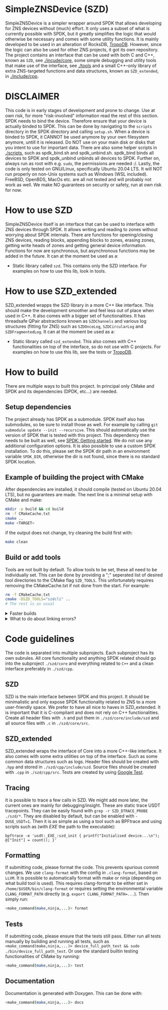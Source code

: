 # SimpleZNSDevice (SZD)
SimpleZNSDevice is a simpler wrapper around SPDK that allows developing for ZNS devices without (much) effort.
It only uses a subset of what is currently possible with SPDK, but it greatly simplifies the logic that would otherwise be necessary and comes with some utility functions. It is mainly developed to be used in an alteration of RocksDB, [TropoDB](https://github.com/Krien/TropoDB). However, since the logic can also be used for other ZNS projects, it got its own repository. The project contains an interface that can be used with both C and C++, known as `SZD`, see [./incude/core](./include/core), some simple debugging and utility tools that make use of the interface, see [./tools](tools) and a small C++-only library of extra ZNS-targeted functions and data structures, known as `SZD_extended`, in [./include/cpp](./include/cpp).

# DISCLAIMER
This code is in early stages of development and prone to change. Use at own risk, for more "risk-involved" information read the rest of this section.
SPDK needs to bind the device. Therefore ensure that your device is actually binded to SPDK. This can be done by navigating to the `scripts` directory in the SPDK directory and calling `setup.sh`. When a device is binded to SPDK, it CANNOT be used anymore by your own filesystem anymore, untill it is released. Do NOT use on your main disk or disks that you intent to use for important data. There are also some helper scripts in [./scripts](scripts), such as spdk_bind.sh and spdk_unbind.sh. spdk_bind binds all devices to SPDK and spdk_unbind unbinds all devices to SPDK. Further on, always run as root with e.g. `sudo`, the permissions are needed :/. Lastly, the code is only tested on GNU/Linux, specifically Ubuntu 20.04 LTS. It will NOT run properly on non-Unix systems such as Windows (WSL included). FreeBSD, OpenBDS, MacOs etc. are all not tested and will probably not work as well. We make NO guarantees on security or safety, run at own risk for now.

# How to use SZD
SimpleZNSDevice itself is an interface that can be used to interface with ZNS devices through SPDK. It allows writing and reading to zones without worrying about SPDK internals. There are functions for opening/closing ZNS devices, reading blocks, appending blocks to zones, erasing zones, getting write heads of zones and getting general device information. Functions for now are synchronous, but asynchronous functions may be added in the future.
It can at the moment be used as a:
* Static library called `szd`. This contains only the SZD interface. For examples on how to use this lib, look in tools.

# How to use SZD_extended
SZD_extended wrapps the SZD library in a more C++ like interface. This should make the development smoother and feel less out of place when used in C++. It also comes with a bigger set of functionalities. It has threadsafe QPair abstractions known as `SZDChannels` and various log structures (fitting for ZNS) such as `SZDOnceLog`, `SZDCircularLog` and `SZDFragmentedLog`. It can at the moment be used as a:

* Static library called `szd_extended`. This also comes with C++ functionalities on top of the interface, so do not use with C projects. For examples on how to use this lib, see the tests or [TropoDB](https://github.com/Krien/TropoDB).

# How to build
There are multiple ways to built this project.
In principal only CMake and SPDK and its dependencies (DPDK, etc...) are needed.

## Setup dependencies
 The project already has SPDK as a submodule. SPDK itself also has submodules, so be sure to install those as well. For example by calling `git submodule update --init --recursive`. This should automatically use the version of SPDK that is tested with this project. This dependency then needs to be built as well, see [SPDK: Getting started](https://spdk.io/doc/getting_started.html). We do not use any additional configuration options. It is also possible to use a custom SPDK installation. To do this,  please set the SPDK dir path in an environment variable `SPDK_DIR`, otherwise the dir is not found, since there is no standard SPDK location.

## Example of building the project with CMake
After dependencies are installed, it should compile (tested on Ubuntu 20.04 LTS), but no guarantees are made. The next line is a minimal setup with CMake and make:
```bash
mkdir -p build && cd build
rm -f CMakeCache.txt
cmake ..
make <TARGET>
```
if the output does not change, try cleaning the build first with:
```bash
make clean
```
## Build or add tools
Tools are not built by default. To allow tools to be set, these all need to be individually set. 
This can be done by providing a ";" seperated list of desired tool directories to the CMake flag `SZD_TOOLS`. This unfortunately requires removing the CMakeCache.txt if not done from the start. For example:
```bash
rm -f CMakeCache.txt
cmake -DSZD_TOOLS="szdcli" ..
# The rest is as usual
```

<details>
  <summary>Faster builds</summary>
  
Builds can be slow, especially on old laptops or behind a VM. Therefore, we use some tricks ourself to speed up compilation, which might aid in your development as well. To further speed up compilation, we advise to use alternative build tools such as `Ninja` instead of plain old `Makefiles` and to use faster linkers such as [`mold`](https://github.com/rui314/mold) (other linkers such as GNU Gold and LDD might work as well at an increased speed, but not tested). For example:
```bash
# Remove old build artifacts first if changing build tools.
rm -f CMakeCache.txt
# Make cmake use another build tool with -G.
cmake -j$(nproc) -GNinja .
# cleaning (to force rebuilding).
mold -run ninja build.ninja clean
# Actual build, generally only this command needs to be run incrementally during development.
mold -run ninja build.ninja <TARGET>
```
</details>

<details>
    <summary> What to do about linking errors? </summary>

It is possible that even after the code is compiled without errors, the applications that use this project do not run and complain about missing SPDK libraries. This is at least true for our setup on Qemu.
This has to do with the "LD_LIBRARY_PATH" not always properly transferring when using sudo. Mold as a linker automatically solved this issue, otherwise the following might work (at your own risk):
```bash
export LD_LIBRARY_PATH="LD_LIBRARY_PATH:/<installation_directory_of_spdk>/spdk/dpdk/build/lib"
alias sudo='sudo PATH="$PATH" HOME="$HOME" LD_LIBRARY_PATH="$LD_LIBRARY_PATH"'
```
</details>

# Code guidelines
The code is separated into multiple subprojects. Each subproject has its own subrules. All core functionality and anything SPDK related should go into the subproject `./szd/core` and everything related to `C++` and a clean interface preferably in `./szd/cpp`.

## SZD
SZD is the main interface between SPDK and this project. It should be minimalistic and only expose SPDK functionality related to ZNS to a more user-friendly space. We prefer to have all nice to haves in SZD_extended. It is important that it is C-compliant and does not rely on C++ functionalities. Create all header files with `.h` and put them in `./szd/core/include/szd` and all source files with `.c` in `./szd/core/src`.

## SZD_extended
SZD_extended wraps the interface of Core into a more C++-like interface. It also comes with some extra utilities on top of the interface. Such as some common data structures such as logs. Header files should be created with `.hpp` and stored in `./szd/cpp/include/szd`. Source files should be created with `.cpp` in `./szd/cpp/src`. Tests are created by using [Google Test](https://github.com/google/googletest). 

## Tracing
It is possible to trace a few calls in SZD. We might add more later, the current ones are mainly for debugging/insight. These are static trace USDT tracepoints. They can be easily found with `grep -r SZD_DTRACE_PROBE ./szd/*`.
They are disabled by default, but can be enabled with `-DUSE_USDT=1`.
Then it is as simple as using a tool such as BPFtrace and using scripts such as (with _EXE_ the path to the executable):
```shell
bpftrace -e 'usdt:_EXE_:szd_init { printf("Initialised device...\n"); @["Init"] = count(); }'
```

## Formatting
If submitting code, please format the code. This prevents spurious commit changes. We use `clang-format` with the config in `.clang-format`, based on `LLVM`. It is possible to automatically format with make or ninja (depending on what build tool is used). This requires clang-format to be either set in `/home/$USER/bin/clang-format` or requires setting the environmental variable `CLANG_FORMAT_PATH` directly (e.g. `export CLANG_FORMAT_PATH=...`). Then simply run:
```bash
<make_command(make,ninja,...)> format
```
## Tests
If submitting code, please ensure that the tests still pass. Either run all tests manually by building and running all tests, such as `<make_command(make,ninja,...)> device_full_path_test && sudo ./bin/device_full_path_test`. Or use the standard builtin testing functionalities of CMake by running:
```bash
<make_command(make,ninja,...)> test
```
## Documentation
Documentation is generated with Doxygen. This can be done with:
```bash
<make_command(make,ninja,...)> docs
```
